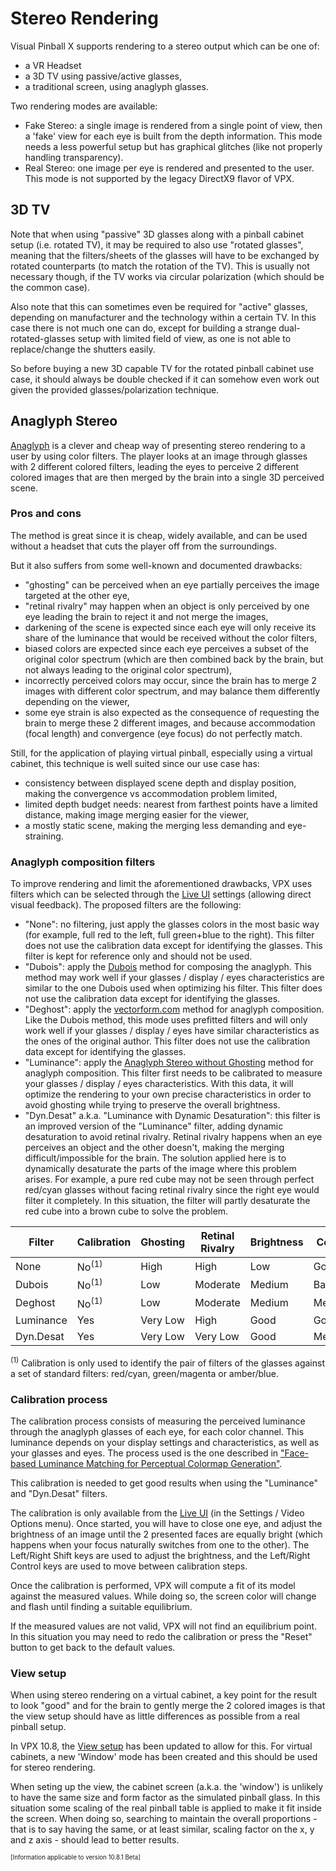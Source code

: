 # Stereo Rendering

Visual Pinball X supports rendering to a stereo output which can be one of:
- a VR Headset
- a 3D TV using passive/active glasses,
- a traditional screen, using anaglyph glasses.

Two rendering modes are available:
- Fake Stereo: a single image is rendered from a single point of view, then a 'fake' view for each eye is built from the depth information. This mode needs a less powerful setup but has graphical glitches (like not properly handling transparency).
- Real Stereo: one image per eye is rendered and presented to the user. This mode is not supported by the legacy DirectX9 flavor of VPX.

## 3D TV

Note that when using "passive" 3D glasses along with a pinball cabinet setup (i.e. rotated TV), it may be required to also use "rotated glasses",
meaning that the filters/sheets of the glasses will have to be exchanged by rotated counterparts (to match the rotation of the TV).
This is usually not necessary though, if the TV works via circular polarization (which should be the common case).

Also note that this can sometimes even be required for "active" glasses, depending on manufacturer and the technology within a certain TV.
In this case there is not much one can do, except for building a strange dual-rotated-glasses setup with limited field of view,
as one is not able to replace/change the shutters easily.

So before buying a new 3D capable TV for the rotated pinball cabinet use case, it should always be double checked if it can somehow even work out given the provided glasses/polarization technique.

## Anaglyph Stereo

[Anaglyph](https://en.wikipedia.org/wiki/Anaglyph_3D) is a clever and cheap way of presenting stereo rendering to a user by using color filters. The player looks at an image through glasses with 2 different colored filters, leading the eyes to perceive 2 different colored images that are then merged by the brain into a single 3D perceived scene.

### Pros and cons

The method is great since it is cheap, widely available, and can be used without a headset that cuts the player off from the surroundings.

But it also suffers from some well-known and documented drawbacks:
- "ghosting" can be perceived when an eye partially perceives the image targeted at the other eye,
- "retinal rivalry" may happen when an object is only perceived by one eye leading the brain to reject it and not merge the images,
- darkening of the scene is expected since each eye will only receive its share of the luminance that would be received without the color filters,
- biased colors are expected since each eye perceives a subset of the original color spectrum (which are then combined back by the brain, but not always leading to the original color spectrum),
- incorrectly perceived colors may occur, since the brain has to merge 2 images with different color spectrum, and may balance them differently depending on the viewer,
- some eye strain is also expected as the consequence of requesting the brain to merge these 2 different images, and because accommodation (focal length) and convergence (eye focus) do not perfectly match.

Still, for the application of playing virtual pinball, especially using a virtual cabinet, this technique is well suited since our use case has:
- consistency between displayed scene depth and display position, making the convergence vs accommodation problem limited,
- limited depth budget needs: nearest from farthest points have a limited distance, making image merging easier for the viewer,
- a mostly static scene, making the merging less demanding and eye-straining.

### Anaglyph composition filters

To improve rendering and limit the aforementioned drawbacks, VPX uses filters which can be selected through the [Live UI](LiveUI.md) settings (allowing direct visual feedback). The proposed filters are the following:
- "None": no filtering, just apply the glasses colors in the most basic way (for example, full red to the left, full green+blue to the right). This filter does not use the calibration data except for identifying the glasses. This filter is kept for reference only and should not be used.
- "Dubois": apply the [Dubois](https://www.site.uottawa.ca/~edubois/anaglyph/) method for composing the anaglyph. This method may work well if your glasses / display / eyes characteristics are similar to the one Dubois used when optimizing his filter. This filter does not use the calibration data except for identifying the glasses.
- "Deghost": apply the [vectorform.com](http://iaian7.com/quartz/AnaglyphCompositing) method for anaglyph composition. Like the Dubois method, this mode uses prefitted filters and will only work well if your glasses / display / eyes have similar characteristics as the ones of the original author.  This filter does not use the calibration data except for identifying the glasses.
- "Luminance": apply the [Anaglyph Stereo without Ghosting](https://www.visus.uni-stuttgart.de/en/research/computer-graphics/anaglyph-stereo/anaglyph-stereo-without-ghosting/) method for anaglyph composition. This filter first needs to be calibrated to measure your glasses / display / eyes characteristics. With this data, it will optimize the rendering to your own precise characteristics in order to avoid ghosting while trying to preserve the overall brightness.
- "Dyn.Desat" a.k.a. "Luminance with Dynamic Desaturation": this filter is an improved version of the "Luminance" filter, adding dynamic desaturation to avoid retinal rivalry. Retinal rivalry happens when an eye perceives an object and the other doesn't, making the merging difficult/impossible for the brain. The solution applied here is to dynamically desaturate the parts of the image where this problem arises. For example, a pure red cube may not be seen through perfect red/cyan glasses without facing retinal rivalry since the right eye would filter it completely. In this situation, the filter will partly desaturate the red cube into a brown cube to solve the problem.

| Filter    | Calibration | Ghosting | Retinal Rivalry | Brightness | Colors |
| --------- | ----------- | -------- | --------------- | ---------- | ------ |
| None      | No<sup>(1)</sup> | High | High | Low | Good |
| Dubois    | No<sup>(1)</sup> | Low | Moderate | Medium | Bad |
| Deghost   | No<sup>(1)</sup> | Low | Moderate | Medium | Medium |
| Luminance | Yes  | Very Low | High | Good | Good |
| Dyn.Desat | Yes  | Very Low | Very Low | Good | Medium |

<sup>(1)</sup> Calibration is only used to identify the pair of filters of the glasses against a set of standard filters: red/cyan, green/magenta or amber/blue.

### Calibration process

The calibration process consists of measuring the perceived luminance through the anaglyph glasses of each eye, for each color channel. This luminance depends on your display settings and characteristics, as well as your glasses and eyes. The process used is the one described in ["Face-based Luminance Matching for Perceptual Colormap Generation"](https://people.cs.uchicago.edu/~glk/pubs/pdf/Kindlmann-FaceBasedLuminanceMatching-VIS-2002.pdf).

This calibration is needed to get good results when using the "Luminance" and "Dyn.Desat" filters.

The calibration is only available from the [Live UI](LiveUI.md) (in the Settings / Video Options menu). Once started, you will have to close one eye, and adjust the brightness of an image until the 2 presented faces are equally bright (which happens when your focus naturally switches from one to the other). The Left/Right Shift keys are used to adjust the brightness, and the Left/Right Control keys are used to move between calibration steps.

Once the calibration is performed, VPX will compute a fit of its model against the measured values. While doing so, the screen color will change and flash until finding a suitable equilibrium.

If the measured values are not valid, VPX will not find an equilibrium point. In this situation you may need to redo the calibration or press the "Reset" button to get back to the default values.

### View setup

When using stereo rendering on a virtual cabinet, a key point for the result to look "good" and for the brain to gently merge the 2 colored images is that the view setup should have as little differences as possible from a real pinball setup.

In VPX 10.8, the [View setup](<View Setup.md>) has been updated to allow for this. For virtual cabinets, a new 'Window' mode has been created and this should be used for stereo rendering.

When seting up the view, the cabinet screen (a.k.a. the 'window') is unlikely to have the same size and form factor as the simulated pinball glass. In this situation some scaling of the real pinball table is applied to make it fit inside the screen. When doing so, searching to maintain the overall proportions - that is to say having the same, or at least similar, scaling factor on the x, y and z axis - should lead to better results.



<sub><sup>[Information applicable to version 10.8.1 Beta]</sup></sub>
